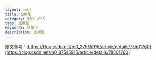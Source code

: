 ```yaml
---
layout: post
title: 盒模型
category: HTML-CSS
tags: 盒模型
keywords: 盒模型
description: 盒模型
---
```


原文参考：[https://blog.csdn.net/m0_37585915/article/details/78501760](https://blog.csdn.net/m0_37585915/article/details/78501760)
